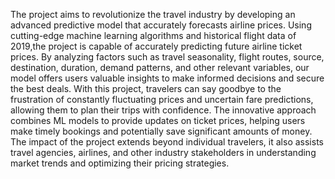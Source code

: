 The project aims to revolutionize the travel industry by developing an advanced predictive model that accurately forecasts airline prices. Using cutting-edge machine learning algorithms and historical flight data of 2019,the project is capable of accurately predicting future airline ticket prices. By analyzing factors such as travel seasonality, flight routes, source, destination, duration, demand patterns, and other relevant variables, our model offers users valuable insights to make informed decisions and secure the best deals. With this project, travelers can say goodbye to the frustration of constantly fluctuating prices and uncertain fare predictions, allowing them to plan their trips with confidence. The innovative approach combines ML models to provide updates on ticket prices, helping users make timely bookings and potentially save significant amounts of money. The impact of the project extends beyond individual travelers, it also assists travel agencies, airlines, and other industry stakeholders in understanding market trends and optimizing their pricing strategies.
